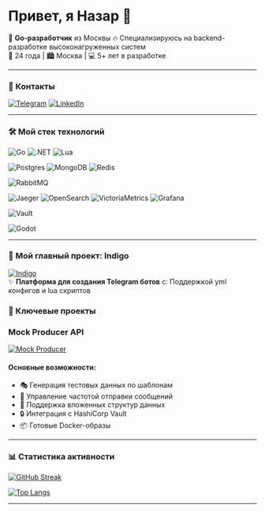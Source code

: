 # Привет, я Назар 👋
🚀 **Go-разработчик** из Москвы
🔥 Специализируюсь на backend-разработке высоконагруженных систем  
🎯 24 года | 🏙️ Москва | 💻 5+ лет в разработке

---

### 🤝 Контакты
[![Telegram](https://img.shields.io/badge/Telegram-2CA5E0?style=for-the-badge&logo=telegram&logoColor=white)](https://t.me/envyloup)
[![LinkedIn](https://img.shields.io/badge/LinkedIn-0077B5?style=for-the-badge&logo=linkedin&logoColor=white)](https://www.linkedin.com/in/nazar-gurtov-263793358/)

---

### 🛠️ Мой стек технологий
![Go](https://img.shields.io/badge/Go-00ADD8?style=for-the-badge&logo=go&logoColor=white)
![.NET](https://img.shields.io/badge/.NET-512BD4?style=for-the-badge&logo=dotnet&logoColor=white)
![Lua](https://img.shields.io/badge/Lua-2C2D72?style=for-the-badge&logo=lua&logoColor=white)

![Postgres](https://img.shields.io/badge/PostgreSQL-316192?style=for-the-badge&logo=postgresql&logoColor=white)
![MongoDB](https://img.shields.io/badge/MongoDB-4EA94B?style=for-the-badge&logo=mongodb&logoColor=white)
![Redis](https://img.shields.io/badge/Redis-DC382D?style=for-the-badge&logo=redis&logoColor=white)

![RabbitMQ](https://img.shields.io/badge/RabbitMQ-FF6600?style=for-the-badge&logo=rabbitmq&logoColor=white)

![Jaeger](https://img.shields.io/badge/Jaeger-3C5CFF?style=for-the-badge&logo=jaeger&logoColor=white)
![OpenSearch](https://img.shields.io/badge/OpenSearch-005EB8?style=for-the-badge&logo=opensearch&logoColor=white)
![VictoriaMetrics](https://img.shields.io/badge/VictoriaMetrics-3D87E1?style=for-the-badge&logo=victoriametrics&logoColor=white)
![Grafana](https://img.shields.io/badge/Grafana-F46800?style=for-the-badge&logo=grafana&logoColor=white)

![Vault](https://img.shields.io/badge/Vault-000000?style=for-the-badge&logo=vault&logoColor=white)

![Godot](https://img.shields.io/badge/Godot-478CBF?style=for-the-badge&logo=godot-engine&logoColor=white)

---

<!--
### 🎮 Godot Игры
[![Godot Projects](https://img.shields.io/badge/Explore_My_Godot_Projects-478CBF?style=for-the-badge&logo=godot-engine)]()
-->

### 🚀 Мой главный проект: Indigo
[![Indigo](https://github-readme-stats.vercel.app/api/pin/?username=End1essRage&repo=indigo&theme=dark)](https://github.com/End1essRage/indigo)  
✨ **Платформа для создания Telegram ботов** с:
Поддержкой yml конфигов и lua скриптов

### 🚀 Ключевые проекты

### Mock Producer API
[![Mock Producer](https://github-readme-stats.vercel.app/api/pin/?username=End1essRage&repo=mock-producer&theme=dark)](https://github.com/End1essRage/mock-producer)

#### Основные возможности:
- 🎭 Генерация тестовых данных по шаблонам
- 🚦 Управление частотой отправки сообщений
- 🔄 Поддержка вложенных структур данных
- 🔒 Интеграция с HashiCorp Vault
- 📦 Готовые Docker-образы

---

### 📊 Статистика активности
[![GitHub Streak](https://streak-stats.demolab.com?user=End1essRage&theme=dark)](https://git.io/streak-stats)

[![Top Langs](https://github-readme-stats.vercel.app/api/top-langs/?username=End1essRage&layout=compact&theme=dark)](https://github.com/anuraghazra/github-readme-stats)

---

<!--
**End1essRage/End1essRage** is a ✨ _special_ ✨ repository because its `README.md` (this file) appears on your GitHub profile.

Here are some ideas to get you started:

- 🔭 I’m currently working on ...
- 🌱 I’m currently learning ...
- 👯 I’m looking to collaborate on ...
- 🤔 I’m looking for help with ...
- 💬 Ask me about ...
- 📫 How to reach me: ...
- 😄 Pronouns: ...
- ⚡ Fun fact: ...
-->
